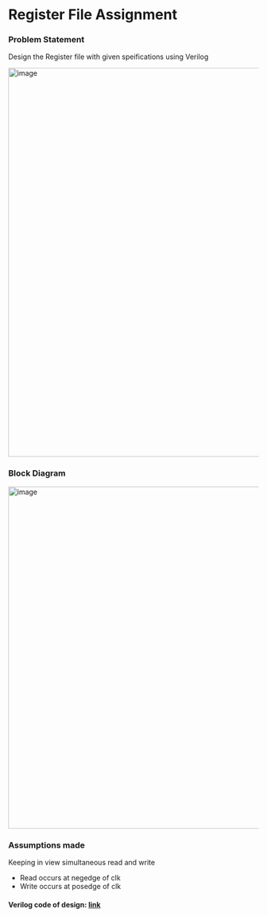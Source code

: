 # Register File Assignment

### Problem Statement
Design the Register file with given speifications using Verilog

<img width="781" alt="image" src="https://github.com/devchadha-jmi/SURE-Trust/assets/82091082/bc953703-bf5d-479e-9b32-1723dd819567">

### Block Diagram
<img width="687" alt="image" src="https://github.com/devchadha-jmi/SURE-Trust/assets/82091082/f874b026-fced-464d-9564-fd56da258426">

### Assumptions made
Keeping in view simultaneous read and write
- Read occurs at negedge of clk
- Write occurs at posedge of clk

#### Verilog code of design: [link](https://github.com/devchadha-jmi/SURE-Trust/blob/main/register_file_st_asgn1/register_file_st_asgn1.srcs/sources_1/new/register_top.v)


